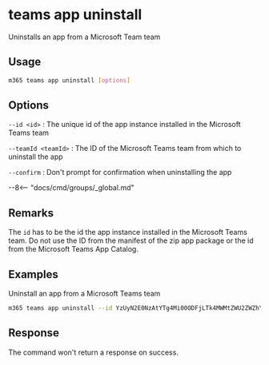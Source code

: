 # teams app uninstall

Uninstalls an app from a Microsoft Team team

## Usage

```sh
m365 teams app uninstall [options]
```

## Options

`--id <id>`
: The unique id of the app instance installed in the Microsoft Teams team

`--teamId <teamId>`
: The ID of the Microsoft Teams team from which to uninstall the app

`--confirm`
: Don't prompt for confirmation when uninstalling the app

--8<-- "docs/cmd/groups/_global.md"

## Remarks

The `id` has to be the id the app instance installed in the Microsoft Teams team.
Do not use the ID from the manifest of the zip app package or the id from the Microsoft Teams App Catalog.

## Examples

Uninstall an app from a Microsoft Teams team

```sh
m365 teams app uninstall --id YzUyN2E0NzAtYTg4Mi00ODFjLTk4MWMtZWU2ZWZhYmE4NWM3IyM0ZDFlYTA0Ny1mMTk2LTQ1MGQtYjJlOS0wZDI4NTViYTA1YTY= --teamId 2609af39-7775-4f94-a3dc-0dd67657e900
```

## Response

The command won't return a response on success.
